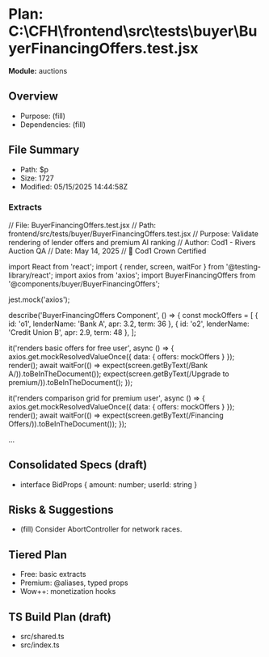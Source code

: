 # Plan: C:\CFH\frontend\src\tests\buyer\BuyerFinancingOffers.test.jsx
**Module:** auctions

## Overview
- Purpose: (fill)
- Dependencies: (fill)

## File Summary
- Path: $p
- Size: 1727
- Modified: 05/15/2025 14:44:58Z

### Extracts
// File: BuyerFinancingOffers.test.jsx
// Path: frontend/src/tests/buyer/BuyerFinancingOffers.test.jsx
// Purpose: Validate rendering of lender offers and premium AI ranking
// Author: Cod1 - Rivers Auction QA
// Date: May 14, 2025
// 👑 Cod1 Crown Certified

import React from 'react';
import { render, screen, waitFor } from '@testing-library/react';
import axios from 'axios';
import BuyerFinancingOffers from '@components/buyer/BuyerFinancingOffers';

jest.mock('axios');

describe('BuyerFinancingOffers Component', () => {
  const mockOffers = [
    { id: 'o1', lenderName: 'Bank A', apr: 3.2, term: 36 },
    { id: 'o2', lenderName: 'Credit Union B', apr: 2.9, term: 48 },
  ];

  it('renders basic offers for free user', async () => {
    axios.get.mockResolvedValueOnce({ data: { offers: mockOffers } });
    render(<BuyerFinancingOffers buyerId="b1" auctionId="a1" isPremium={false} />);
    await waitFor(() => expect(screen.getByText(/Bank A/)).toBeInTheDocument());
    expect(screen.getByText(/Upgrade to premium/)).toBeInTheDocument();
  });

  it('renders comparison grid for premium user', async () => {
    axios.get.mockResolvedValueOnce({ data: { offers: mockOffers } });
    render(<BuyerFinancingOffers buyerId="b1" auctionId="a1" isPremium />);
    await waitFor(() => expect(screen.getByText(/Financing Offers/)).toBeInTheDocument());
  });

  
...


## Consolidated Specs (draft)
- interface BidProps { amount: number; userId: string }

## Risks & Suggestions
- (fill) Consider AbortController for network races.

## Tiered Plan
- Free: basic extracts
- Premium: @aliases, typed props
- Wow++: monetization hooks

## TS Build Plan (draft)
- src/shared.ts
- src/index.ts
